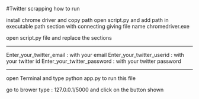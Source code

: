 #Twitter scrapping 
how to run 

install chrome driver and copy path
open script.py and add path in executable path section with connecting giving file name chromedriver.exe

open script.py file and replace the sections
_________________________________________________________
Enter_your_twitter_email : with your email 
Enter_your_twitter_userid : with your twitter id 
Enter_your_twitter_password : with your twitter password
_________________________________________________________

open Terminal and type python app.py to run this file

go to brower type : 127.0.0.1/5000 and click on the button shown